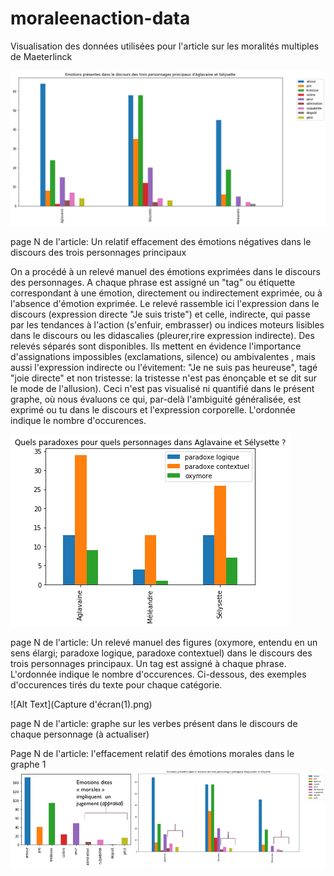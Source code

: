 # moraleenaction-data
Visualisation des données utilisées pour l'article sur les moralités multiples de Maeterlinck


![Alt Text](agsel-releve-emotion.png)

page N de l'article:  Un relatif effacement des émotions négatives dans le discours des trois personnages principaux

 On a procédé à un relevé manuel des émotions exprimées dans le discours des personnages. A chaque phrase est assigné un "tag" ou étiquette correspondant à une émotion, directement ou indirectement exprimée, ou à l'absence d'émotion exprimée. Le relevé rassemble ici l'expression dans le discours (expression directe "Je suis triste") et celle, indirecte, qui passe par les tendances à l'action (s'enfuir, embrasser) ou indices moteurs lisibles dans le discours ou les didascalies (pleurer,rire expression indirecte). Des relevés séparés sont disponibles. Ils mettent en évidence l'importance d'assignations impossibles (exclamations, silence) ou ambivalentes , mais aussi l'expression indirecte ou l'évitement: "Je ne suis pas  heureuse", tagé "joie directe" et non tristesse: la tristesse n'est pas énonçable et se dit sur le mode de l'allusion). Ceci n'est pas visualisé ni quantifié dans le présent graphe, où  nous évaluons ce qui, par-delà l'ambiguité généralisée, est exprimé ou tu dans le discours et l'expression corporelle. 
L'ordonnée indique le nombre d'occurences.

![Alt Text](agsel-paradoxesparperso.png)

page  N  de l'article: Un relevé manuel des figures (oxymore, entendu en un sens élargi; paradoxe logique, paradoxe contextuel) dans le discours des trois personnages principaux. Un tag est assigné à chaque phrase. L'ordonnée indique le nombre d'occurences. Ci-dessous, des exemples d'occurences tirés du texte pour chaque catégorie.

![Alt Text](Capture d'écran(1).png)

page N de l'article: graphe sur les verbes présent dans le discours de chaque personnage (à actualiser)

Page N de l'article: l'effacement relatif des émotions morales dans le graphe 1
![Alt Text](agsel-emotionsmorales.png)

